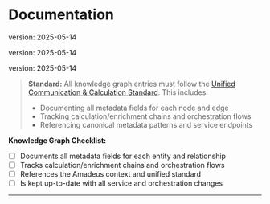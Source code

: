 # Documentation

version: 2025-05-14

version: 2025-05-14

version: 2025-05-14


> **Standard:** All knowledge graph entries must follow the [Unified Communication & Calculation Standard](amadeus_context.md#unified-communication--calculation-standard-grpc-rest-websocket-and-metadata-driven-orchestration). This includes:
> - Documenting all metadata fields for each node and edge
> - Tracking calculation/enrichment chains and orchestration flows
> - Referencing canonical metadata patterns and service endpoints

**Knowledge Graph Checklist:**
- [ ] Documents all metadata fields for each entity and relationship
- [ ] Tracks calculation/enrichment chains and orchestration flows
- [ ] References the Amadeus context and unified standard
- [ ] Is kept up-to-date with all service and orchestration changes

--- 

